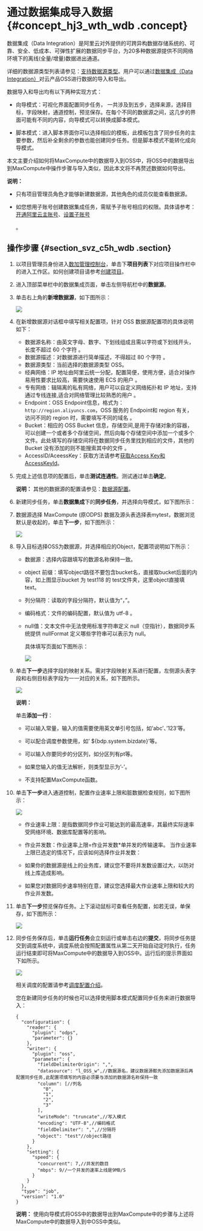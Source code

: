 # 通过数据集成导入数据 {#concept_hj3_wth_wdb .concept}

数据集成（Data Integration）是阿里云对外提供的可跨异构数据存储系统的、可靠、安全、低成本、可弹性扩展的数据同步平台，为20多种数据源提供不同网络环境下的离线\(全量/增量\)数据进出通道。

详细的数据源类型列表请参见：[支持数据源类型](https://help.aliyun.com/document_detail/53008.html)。用户可以通过[数据集成（Data Integration）](https://www.aliyun.com/product/cdp)对云产品OSS进行数据的导入和导出。

数据导入和导出均有以下两种实现方式：

-   向导模式：可视化界面配置同步任务， 一共涉及到五步，选择来源，选择目标，字段映射，通道控制，预览保存。在每个不同的数据源之间，这几步的界面可能有不同的内容，向导模式可以转换成脚本模式。

-   脚本模式：进入脚本界面你可以选择相应的模板，此模板包含了同步任务的主要参数，然后补全剩余的参数也能创建同步任务。但是脚本模式不能转化成向导模式。


本文主要介绍如何将MaxCompute中的数据导入到OSS中，将OSS中的数据导出到MaxCompute中操作步骤与导入类似，因此本文将不再赘述数据如何导出。

**说明：** 

-   只有项目管理员角色才能够新建数据源，其他角色的成员仅能查看数据源。

-   如您想用子账号创建数据集成任务，需赋予子账号相应的权限。具体请参考：[开通阿里云主账号](https://help.aliyun.com/document_detail/56141.html)、[设置子账号](https://help.aliyun.com/document_detail/56143.html)

    。


## 操作步骤 {#section_svz_c5h_wdb .section}

1.  以项目管理员身份进入[数加管理控制台](https://workbench.data.aliyun.com/console)，单击下**项目列表**下对应项目操作栏中的进入工作区。如何创建项目请参考[创建项目](https://help.aliyun.com/document_detail/30263.html)。
2.  进入顶部菜单栏中的数据集成页面，单击左侧导航栏中的**数据源**。
3.  单击右上角的**新增数据源**，如下图所示：

    ![](http://static-aliyun-doc.oss-cn-hangzhou.aliyuncs.com/assets/img/4905/15536570632987_zh-CN.jpg)

4.  在新增数据源对话框中填写相关配置项，针对 OSS 数据源配置项的具体说明如下：
    -   数据源名称：由英文字母、数字、下划线组成且需以字符或下划线开头，长度不超过 60 个字符 。
    -   数据源描述：对数据源进行简单描述，不得超过 80 个字符 。
    -   数据源类型：当前选择的数据源类型 OSS。
    -   经典网络：IP 地址由阿里云统一分配，配置简便，使用方便，适合对操作易用性要求比较高，需要快速使用 ECS 的用户 。
    -   专有网络：辑隔离的私有网络，用户可以自定义网络拓扑和 IP 地址，支持通过专线连接,适合对网络管理比较熟悉的用户 。
    -   Endpoint：OSS Endpoint信息，格式为：`http://region.aliyuncs.com`，OSS 服务的 Endpoint和 region 有关，访问不同的 region 时，需要填写不同的域名 。
    -   Bucket：相应的 OSS Bucket 信息，存储空间,是用于存储对象的容器，可以创建一个或者多个存储空间，然后向每个存储空间中添加一个或多个文件。此处填写的存储空间将在数据同步任务里找到相应的文件，其他的 Bucket 没有添加的则不能搜索其中的文件 。
    -   AccessID/AceessKey：获取方法请参考[获取Access Key和AccessKeyId](https://help.aliyun.com/knowledge_detail/48699.html)。
5.  完成上述信息项的配置后，单击**测试连通性**。测试通过单击**确定**。

    **说明：** 其他的数据源的配置请参见：[数据源配置](https://help.aliyun.com/knowledge_list/47758.html?spm=a2c4g.11186623.2.12.OoLLeS)。

6.  新建同步任务，单击**数据集成**下的**同步任务**，并选择向导模式，如下图所示：
7.  数据源选择 MaxCompute \(原ODPS\) 数据及源头表选择表mytest，数据浏览默认是收起的，单击**下一步**，如下图所示：

    ![](http://static-aliyun-doc.oss-cn-hangzhou.aliyuncs.com/assets/img/4905/15536570632988_zh-CN.jpg)

8.  导入目标选择OSS为数据源，并选择相应的Object，配置项说明如下所示：
    -   数据源：选择内容跟填写的数源名称保持一致。
    -   object 前缀：填写object路径不要包含bucket名，直接取bucket后面的内容，如上图显示bucket 为 test118 的 test文件夹，这里object直接填text。
    -   列分隔符：读取的字段分隔符，默认值为“，”。
    -   编码格式：文件的编码配置，默认值为 utf-8 。
    -   null值：文本文件中无法使用标准字符串定义 null（空指针），数据同步系统提供 nullFormat 定义哪些字符串可以表示为 null。

        具体填写页面如下图所示：

        ![](http://static-aliyun-doc.oss-cn-hangzhou.aliyuncs.com/assets/img/4905/15536570642989_zh-CN.jpg)

9.  单击**下一步**选择字段的映射关系。需对字段映射关系进行配置，左侧源头表字段和右侧目标表字段为一一对应的关系，如下图所示。

    ![](http://static-aliyun-doc.oss-cn-hangzhou.aliyuncs.com/assets/img/4905/15536570646120_zh-CN.png)

    **说明：** 

    单击**添加一行**：

    -   可以输入常量，输入的值需要使用英文单引号包括，如’abc’、’123’等。

    -   可以配合调度参数使用，如’ $\{bdp.system.bizdate\}’等。

    -   可以输入你要同步的分区列，如分区列有pt等。

    -   如果您输入的值无法解析，则类型显示为’-’。

    -   不支持配置MaxCompute函数。

10. 单击**下一步**进入通道控制，配置作业速率上限和脏数据检查规则，如下图所示：

    ![](http://static-aliyun-doc.oss-cn-hangzhou.aliyuncs.com/assets/img/4905/15536570646117_zh-CN.jpg)

    -   作业速率上限：是指数据同步作业可能达到的最高速率，其最终实际速率受网络环境、数据库配置等的影响。
    -   作业并发数：作业速率上限=作业并发数\*单并发的传输速率。
    当作业速率上限已选定的情况下，应该如何选择作业并发数：

    -   如果你的数据源是线上的业务库，建议您不要将并发数设置过大，以防对线上库造成影响。

    -   如果您对数据同步速率特别在意，建议您选择最大作业速率上限和较大的作业并发数。

11. 单击**下一步**预览保存任务。上下滚动鼠标可查看任务配置，如若无误，单保存，如下图所示：

    ![](http://static-aliyun-doc.oss-cn-hangzhou.aliyuncs.com/assets/img/4905/15536570646121_zh-CN.jpg)

12. 同步任务保存后，单击**运行任务**会立刻运行或单击右边的**提交**，将同步任务提交到调度系统中，调度系统会按照配置属性从第二天开始自动定时执行，任务运行结束即可将MaxCompute中的数据导入到OSS中。运行后的提示界面如下如所示。

    ![](http://static-aliyun-doc.oss-cn-hangzhou.aliyuncs.com/assets/img/4905/15536570642993_zh-CN.png)

    相关调度的配置请参考[调度配置介绍](https://help.aliyun.com/document_detail/50130.html?spm=a2c4g.11186623.2.13.OoLLeS)。

    您在新建同步任务的时候也可以选择使用脚本模式配置同步任务来进行数据导入：

    ```
    {
      "configuration": {
        "reader": {
          "plugin": "odps",
          "parameter": {}
        },
        "writer": {
          "plugin": "oss",
          "parameter": {
            "fieldDelimiterOrigin": ",",
            "datasource": "l_OSS_w",//数据源名，建议数据源都先添加数据源后再配置同步任务,此配置项填写的内容必须要与添加的数据源名称保持一致
            "column": [//列名
              "0",
              "1",
              "2",
              "3"
            ],
            "writeMode": "truncate",//写入模式
            "encoding": "UTF-8",//编码格式
            "fieldDelimiter": ",",//分隔符
            "object": "test"//object路径
          }
        },
        "setting": {
          "speed": {
            "concurrent": 7,//并发的数目
            "mbps": 9//一个并发的速率上线是9MB/S
          }
        }
      },
      "type": "job",
      "version": "1.0"
    }
    ```

    **说明：** 使用向导模式将OSS中的数据导出到MaxCompute中的步骤与上述将MaxCompute中的数据导入到中OSS中类似。


